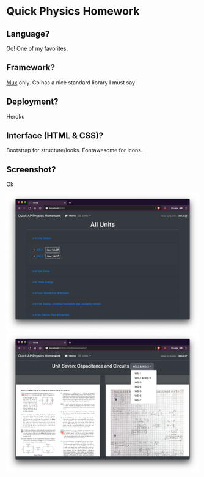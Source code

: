 # Quick Physics Homework

## Language?
Go! One of my favorites.

## Framework?
[Mux](github.com/gorilla/mux) only. Go has a nice standard library I must say

## Deployment?

Heroku

## Interface (HTML & CSS)?

Bootstrap for structure/looks. Fontawesome for icons.

## Screenshot?

Ok

![Homepage Screenshot](screenshots/homepage.png)
![Worksheet Screenshot](screenshots/worksheet.png)